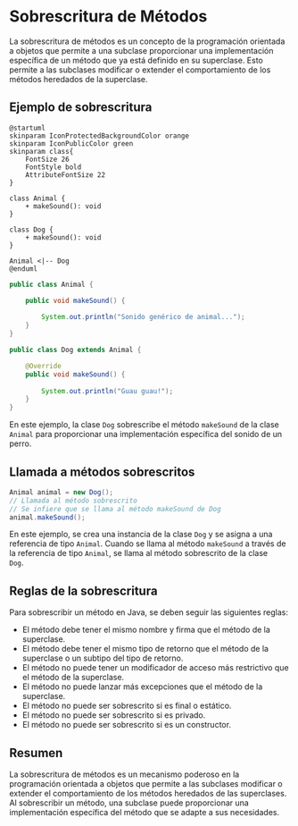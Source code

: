 # Sobrescritura de Métodos

La sobrescritura de métodos es un concepto de la programación orientada a objetos que permite a una subclase
proporcionar una implementación específica de un método que ya está definido en su superclase. Esto permite a las
subclases modificar o extender el comportamiento de los métodos heredados de la superclase.

## Ejemplo de sobrescritura

```plantuml
@startuml
skinparam IconProtectedBackgroundColor orange
skinparam IconPublicColor green
skinparam class{
    FontSize 26
    FontStyle bold
    AttributeFontSize 22
}

class Animal {
    + makeSound(): void
}

class Dog {
    + makeSound(): void
}

Animal <|-- Dog
@enduml
```

```java
public class Animal {

    public void makeSound() {
    
        System.out.println("Sonido genérico de animal...");
    }
}

public class Dog extends Animal {

    @Override
    public void makeSound() {
    
        System.out.println("Guau guau!");
    }
}
```

En este ejemplo, la clase `Dog` sobrescribe el método `makeSound` de la clase `Animal` para proporcionar una
implementación específica del sonido de un perro.

## Llamada a métodos sobrescritos

```java
Animal animal = new Dog();
// Llamada al método sobrescrito
// Se infiere que se llama al método makeSound de Dog
animal.makeSound();
```

En este ejemplo, se crea una instancia de la clase `Dog` y se asigna a una referencia de tipo `Animal`. Cuando se
llama al método `makeSound` a través de la referencia de tipo `Animal`, se llama al método sobrescrito de la clase  
`Dog`.

## Reglas de la sobrescritura

Para sobrescribir un método en Java, se deben seguir las siguientes reglas:

- El método debe tener el mismo nombre y firma que el método de la superclase.
- El método debe tener el mismo tipo de retorno que el método de la superclase o un subtipo del tipo de retorno.
- El método no puede tener un modificador de acceso más restrictivo que el método de la superclase.
- El método no puede lanzar más excepciones que el método de la superclase.
- El método no puede ser sobrescrito si es final o estático.
- El método no puede ser sobrescrito si es privado.
- El método no puede ser sobrescrito si es un constructor.

## Resumen

La sobrescritura de métodos es un mecanismo poderoso en la programación orientada a objetos que permite a las subclases
modificar o extender el comportamiento de los métodos heredados de las superclases. Al sobrescribir un método, una
subclase puede proporcionar una implementación específica del método que se adapte a sus necesidades.